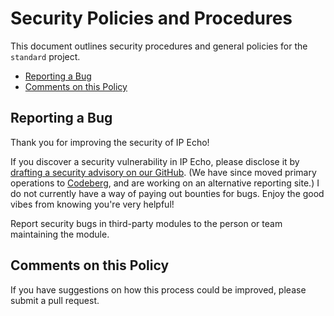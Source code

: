 # Security Policies and Procedures

This document outlines security procedures and general policies for the `standard`
project.

- [Reporting a Bug](#reporting-a-bug)
- [Comments on this Policy](#comments-on-this-policy)

## Reporting a Bug

Thank you for improving the security of IP Echo!

If you discover a security vulnerability in IP Echo, please disclose it by [drafting a security advisory on our GitHub](https://github.com/AverageHelper/ip-echo-vercel/security/advisories/new). (We have since moved primary operations to [Codeberg](https://codeberg.org/AverageHelper/ip-echo-vercel), and are working on an alternative reporting site.) I do not currently have a way of paying out bounties for bugs. Enjoy the good vibes from knowing you're very helpful!

Report security bugs in third-party modules to the person or team maintaining
the module.

## Comments on this Policy

If you have suggestions on how this process could be improved, please submit a
pull request.
